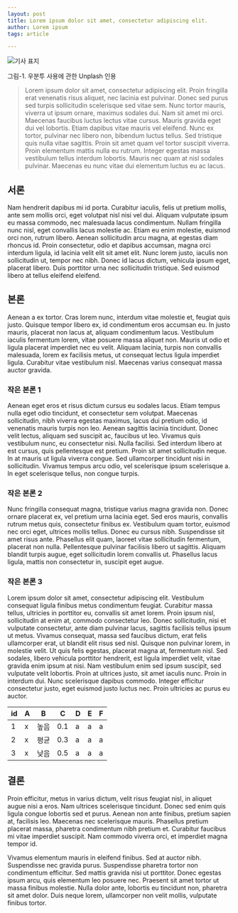```yaml
---
layout: post
title: Lorem ipsum dolor sit amet, consectetur adipiscing elit.
author: Lorem ipsum
tags: article

---
```


![기사 표지]({{site.baseurl}}/images/231005/01.jpg)


그림-1. 우분투 사용에 관한 Unplash 인용 

> Lorem ipsum dolor sit amet, consectetur adipiscing elit. Proin fringilla erat venenatis risus aliquet, nec lacinia est pulvinar. Donec sed purus sed turpis sollicitudin scelerisque sed vitae sem. Nunc tortor mauris, viverra ut ipsum ornare, maximus sodales dui. Nam sit amet mi orci. Maecenas faucibus luctus lectus vitae cursus. Mauris gravida eget dui vel lobortis. Etiam dapibus vitae mauris vel eleifend. Nunc ex tortor, pulvinar nec libero non, bibendum luctus tellus. Sed tristique quis nulla vitae sagittis. Proin sit amet quam vel tortor suscipit viverra. Proin elementum mattis nulla eu rutrum. Integer egestas massa vestibulum tellus interdum lobortis. Mauris nec quam at nisl sodales pulvinar. Maecenas eu nunc vitae dui elementum luctus eu ac lacus.

## 서론

Nam hendrerit dapibus mi id porta. Curabitur iaculis, felis ut pretium mollis, ante sem mollis orci, eget volutpat nisl nisi vel dui. Aliquam vulputate ipsum eu massa commodo, nec malesuada lacus condimentum. Nullam fringilla nunc nisl, eget convallis lacus molestie ac. Etiam eu enim molestie, euismod orci non, rutrum libero. Aenean sollicitudin arcu magna, at egestas diam rhoncus id. Proin consectetur, odio et dapibus accumsan, magna orci interdum ligula, id lacinia velit elit sit amet elit. Nunc lorem justo, iaculis non sollicitudin ut, tempor nec nibh. Donec id lacus dictum, vehicula ipsum eget, placerat libero. Duis porttitor urna nec sollicitudin tristique. Sed euismod libero at tellus eleifend eleifend.

## 본론
Aenean a ex tortor. Cras lorem nunc, interdum vitae molestie et, feugiat quis justo. Quisque tempor libero ex, id condimentum eros accumsan eu. In justo mauris, placerat non lacus at, aliquam condimentum lacus. Vestibulum iaculis fermentum lorem, vitae posuere massa aliquet non. Mauris ut odio et ligula placerat imperdiet nec eu velit. Aliquam lacinia, turpis non convallis malesuada, lorem ex facilisis metus, ut consequat lectus ligula imperdiet ligula. Curabitur vitae vestibulum nisl. Maecenas varius consequat massa auctor gravida.

### 작은 본론 1
Aenean eget eros et risus dictum cursus eu sodales lacus. Etiam tempus nulla eget odio tincidunt, et consectetur sem volutpat. Maecenas sollicitudin, nibh viverra egestas maximus, lacus dui pretium odio, id venenatis mauris turpis non leo. Aenean sagittis lacinia tincidunt. Donec velit lectus, aliquam sed suscipit ac, faucibus ut leo. Vivamus quis vestibulum nunc, eu consectetur nisi. Nulla facilisi. Sed interdum libero at est cursus, quis pellentesque est pretium. Proin sit amet sollicitudin neque. In at mauris ut ligula viverra congue. Sed ullamcorper tincidunt nisi in sollicitudin. Vivamus tempus arcu odio, vel scelerisque ipsum scelerisque a. In eget scelerisque tellus, non congue turpis.

### 작은 본론 2
Nunc fringilla consequat magna, tristique varius magna gravida non. Donec ornare placerat ex, vel pretium urna lacinia eget. Sed eros mauris, convallis rutrum metus quis, consectetur finibus ex. Vestibulum quam tortor, euismod nec orci eget, ultrices mollis tellus. Donec eu cursus nibh. Suspendisse sit amet risus ante. Phasellus elit quam, laoreet vitae sollicitudin fermentum, placerat non nulla. Pellentesque pulvinar facilisis libero ut sagittis. Aliquam blandit turpis augue, eget sollicitudin lorem convallis ut. Phasellus lacus ligula, mattis non consectetur in, suscipit eget augue.


### 작은 본론 3 

Lorem ipsum dolor sit amet, consectetur adipiscing elit. Vestibulum consequat ligula finibus metus condimentum feugiat. Curabitur massa tellus, ultricies in porttitor eu, convallis sit amet lorem. Proin ipsum nisl, sollicitudin at enim at, commodo consectetur leo. Donec sollicitudin, nisi et vulputate consectetur, ante diam pulvinar lacus, sagittis facilisis tellus ipsum ut metus. Vivamus consequat, massa sed faucibus dictum, erat felis ullamcorper erat, ut blandit elit risus sed nisl. Quisque non pulvinar lorem, in molestie velit. Ut quis felis egestas, placerat magna at, fermentum nisl. Sed sodales, libero vehicula porttitor hendrerit, est ligula imperdiet velit, vitae gravida enim ipsum at nisi. Nam vestibulum enim sed ipsum suscipit, sed vulputate velit lobortis. Proin at ultrices justo, sit amet iaculis nunc. Proin in interdum dui. Nunc scelerisque dapibus commodo. Integer efficitur consectetur justo, eget euismod justo luctus nec. Proin ultricies ac purus eu auctor.


| id | A | B    | C    | D | E | F |
|----|---|------|------|---|---|---|
| 1  | x | 높음 | 0.1  | a | a | a |
| 2  | x | 평균 | 0.3  | a | a | a |
| 3  | x | 낮음 |  0.5 | a | a | a |


## 결론
Proin efficitur, metus in varius dictum, velit risus feugiat nisl, in aliquet augue nisi a eros. Nam ultrices scelerisque tincidunt. Donec sed enim quis ligula congue lobortis sed et purus. Aenean non ante finibus, pretium sapien at, facilisis leo. Maecenas nec scelerisque mauris. Phasellus pretium placerat massa, pharetra condimentum nibh pretium et. Curabitur faucibus mi vitae imperdiet suscipit. Nam commodo viverra orci, et imperdiet magna tempor id.

Vivamus elementum mauris in eleifend finibus. Sed at auctor nibh. Suspendisse nec gravida purus. Suspendisse pharetra tortor non condimentum efficitur. Sed mattis gravida nisi ut porttitor. Donec egestas ipsum arcu, quis elementum leo posuere nec. Praesent sit amet tortor ut massa finibus molestie. Nulla dolor ante, lobortis eu tincidunt non, pharetra sit amet dolor. Duis neque lorem, ullamcorper non velit mollis, vulputate finibus tortor.
